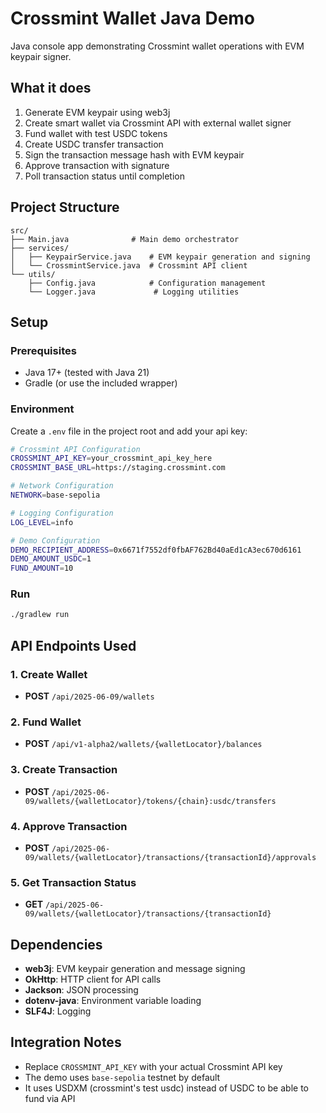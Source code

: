# Crossmint Wallet Java Demo

Java console app demonstrating Crossmint wallet operations with EVM keypair signer.

## What it does
1. Generate EVM keypair using web3j
2. Create smart wallet via Crossmint API with external wallet signer
3. Fund wallet with test USDC tokens
4. Create USDC transfer transaction
5. Sign the transaction message hash with EVM keypair
6. Approve transaction with signature
7. Poll transaction status until completion

## Project Structure
```
src/
├── Main.java              # Main demo orchestrator
├── services/
│   ├── KeypairService.java    # EVM keypair generation and signing
│   └── CrossmintService.java  # Crossmint API client
└── utils/
    ├── Config.java            # Configuration management
    └── Logger.java             # Logging utilities
```

## Setup

### Prerequisites
- Java 17+ (tested with Java 21)
- Gradle (or use the included wrapper)

### Environment
Create a `.env` file in the project root and add your api key:
```bash
# Crossmint API Configuration
CROSSMINT_API_KEY=your_crossmint_api_key_here
CROSSMINT_BASE_URL=https://staging.crossmint.com

# Network Configuration
NETWORK=base-sepolia

# Logging Configuration
LOG_LEVEL=info

# Demo Configuration
DEMO_RECIPIENT_ADDRESS=0x6671f7552df0fbAF762Bd40aEd1cA3ec670d6161
DEMO_AMOUNT_USDC=1
FUND_AMOUNT=10
```

### Run
```bash
./gradlew run
```


## API Endpoints Used

### 1. Create Wallet
- **POST** `/api/2025-06-09/wallets`


### 2. Fund Wallet
- **POST** `/api/v1-alpha2/wallets/{walletLocator}/balances`


### 3. Create Transaction
- **POST** `/api/2025-06-09/wallets/{walletLocator}/tokens/{chain}:usdc/transfers`


### 4. Approve Transaction
- **POST** `/api/2025-06-09/wallets/{walletLocator}/transactions/{transactionId}/approvals`


### 5. Get Transaction Status
- **GET** `/api/2025-06-09/wallets/{walletLocator}/transactions/{transactionId}`

## Dependencies
- **web3j**: EVM keypair generation and message signing
- **OkHttp**: HTTP client for API calls
- **Jackson**: JSON processing
- **dotenv-java**: Environment variable loading
- **SLF4J**: Logging


## Integration Notes
- Replace `CROSSMINT_API_KEY` with your actual Crossmint API key
- The demo uses `base-sepolia` testnet by default
- It uses USDXM (crossmint's test usdc) instead of USDC to be able to fund via API
